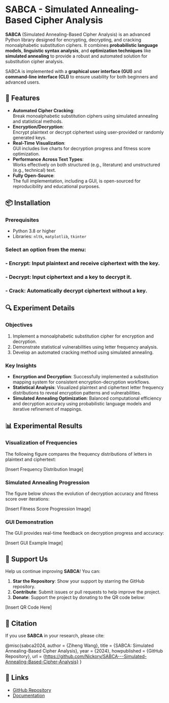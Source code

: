 # SABCA - Simulated Annealing-Based Cipher Analysis
**SABCA** (Simulated Annealing-Based Cipher Analysis) is an advanced Python library designed for encrypting, decrypting, and cracking monoalphabetic substitution ciphers. It combines **probabilistic language models**, **linguistic syntax analysis**, and **optimization techniques** like **simulated annealing** to provide a robust and automated solution for substitution cipher analysis. 

SABCA is implemented with a **graphical user interface (GUI)** and **command-line interface (CLI)** to ensure usability for both beginners and advanced users.
## 🌟 Features
- **Automated Cipher Cracking**:  
  Break monoalphabetic substitution ciphers using simulated annealing and statistical methods.
- **Encryption/Decryption**:  
  Encrypt plaintext or decrypt ciphertext using user-provided or randomly generated keys.
- **Real-Time Visualization**:  
  GUI includes live charts for decryption progress and fitness score optimization.
- **Performance Across Text Types**:  
  Works effectively on both structured (e.g., literature) and unstructured (e.g., technical) text.
- **Fully Open-Source**:  
  The full implementation, including a GUI, is open-sourced for reproducibility and educational purposes.
## 📦 Installation
### Prerequisites
- Python 3.8 or higher  
- Libraries: `nltk`, `matplotlib`, `tkinter`

###  Select an option from the menu:
###     - Encrypt: Input plaintext and receive ciphertext with the key.
###     - Decrypt: Input ciphertext and a key to decrypt it.
###     - Crack: Automatically decrypt ciphertext without a key.
## 🔍 Experiment Details
### Objectives
1. Implement a monoalphabetic substitution cipher for encryption and decryption.
2. Demonstrate statistical vulnerabilities using letter frequency analysis.
3. Develop an automated cracking method using simulated annealing.
### Key Insights
- **Encryption and Decryption**: Successfully implemented a substitution mapping system for consistent encryption-decryption workflows.
- **Statistical Analysis**: Visualized plaintext and ciphertext letter frequency distributions to reveal encryption patterns and vulnerabilities.
- **Simulated Annealing Optimization**: Balanced computational efficiency and decryption accuracy using probabilistic language models and iterative refinement of mappings.
## 📊 Experimental Results
### Visualization of Frequencies
The following figure compares the frequency distributions of letters in plaintext and ciphertext:

[Insert Frequency Distribution Image]
### Simulated Annealing Progression
The figure below shows the evolution of decryption accuracy and fitness score over iterations:

[Insert Fitness Score Progression Image]
### GUI Demonstration
The GUI provides real-time feedback on decryption progress and accuracy:

[Insert GUI Example Image]
## 💖 Support Us
Help us continue improving **SABCA**! You can:
1. **Star the Repository**: Show your support by starring the GitHub repository.
2. **Contribute**: Submit issues or pull requests to help improve the project.
3. **Donate**: Support the project by donating to the QR code below:

[Insert QR Code Here]
## 📜 Citation

If you use **SABCA** in your research, please cite:

@misc{sabca2024, author = {Ziheng Wang}, title = {SABCA: Simulated Annealing-Based Cipher Analysis}, year = {2024}, howpublished = {GitHub Repository}, url = {https://github.com/Nickory/SABCA---Simulated-Annealing-Based-Cipher-Analysis} }

## 🔗 Links
- [GitHub Repository](https://github.com/Nickory/SABCA---Simulated-Annealing-Based-Cipher-Analysis)
- [Documentation](https://github.com/Nickory/SABCA---Simulated-Annealing-Based-Cipher-Analysis/wiki)

